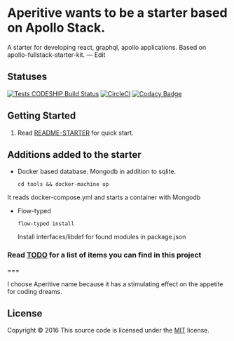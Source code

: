 
# Aperitive wants to be a starter based on Apollo Stack.
A starter for developing react, graphql, apollo applications. Based on apollo-fullstack-starter-kit. — Edit

## Statuses
[![Tests CODESHIP Build Status](https://codeship.com/projects/81085e90-8e67-0134-6a22-5e4cacc66032/status?branch=master)](https://codeship.com/projects/81085e90-8e67-0134-6a22-5e4cacc66032/status?branch=master)
[![CircleCI](https://circleci.com/gh/redcom/aperitive/tree/master.svg?style=svg)](https://circleci.com/gh/redcom/aperitive/tree/master)
[![Codacy Badge](https://api.codacy.com/project/badge/Grade/bd8b6bef7fa547ab98ffaf3c85cd3ad3)](https://www.codacy.com/app/red-com/aperitive?utm_source=github.com&amp;utm_medium=referral&amp;utm_content=redcom/aperitive&amp;utm_campaign=Badge_Grade)

## Getting Started

1. Read [README-STARTER] for quick start.

## Additions added to the starter

- Docker based database. Mongodb in addition to sqlite.

  ```
  cd tools && docker-machine up
  ```
It reads docker-compose.yml and starts a container with Mongodb

- Flow-typed

  ```
  flow-typed install
  ```
  Install interfaces/libdef for found modules in package.json

### Read [TODO] for a list of items you can find in this project

===

I choose Aperitive name because it has a stimulating effect on the appetite for coding dreams.

## License
Copyright © 2016 This source code is licensed under the [MIT] license.

[MIT]: LICENSE
[README-STARTER]: README-STARTER.md
[TODO]: TODO.md

